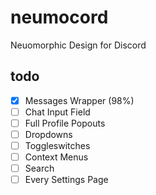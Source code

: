# neumocord
Neuomorphic Design for Discord
## todo
- [x] Messages Wrapper (98%)
- [ ] Chat Input Field
- [ ] Full Profile Popouts
- [ ] Dropdowns
- [ ] Toggleswitches
- [ ] Context Menus
- [ ] Search
- [ ] Every Settings Page
